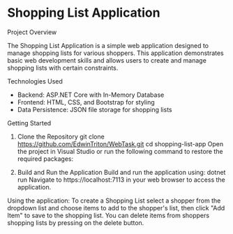 # Shopping List Application

Project Overview

The Shopping List Application is a simple web application designed to manage shopping lists for various shoppers. This application demonstrates basic web development skills and allows users to create and manage shopping lists with certain constraints.

Technologies Used

- Backend: ASP.NET Core with In-Memory Database
- Frontend: HTML, CSS, and Bootstrap for styling
- Data Persistence: JSON file storage for shopping lists


Getting Started

1. Clone the Repository
   git clone https://github.com/EdwinTriton/WebTask.git
   cd shopping-list-app
   Open the project in Visual Studio or run the following command to restore the required packages:

3. Build and Run the Application
   Build and run the application using:
   dotnet run
   Navigate to https://localhost:7113 in your web browser to access the application.
   

Using the application:
To create a Shopping List select a shopper from the dropdown list and choose items to add to the shopper's list, then click  "Add Item" to save to the shopping list. You can delete items from shoppers shopping lists by pressing on the delete button.

